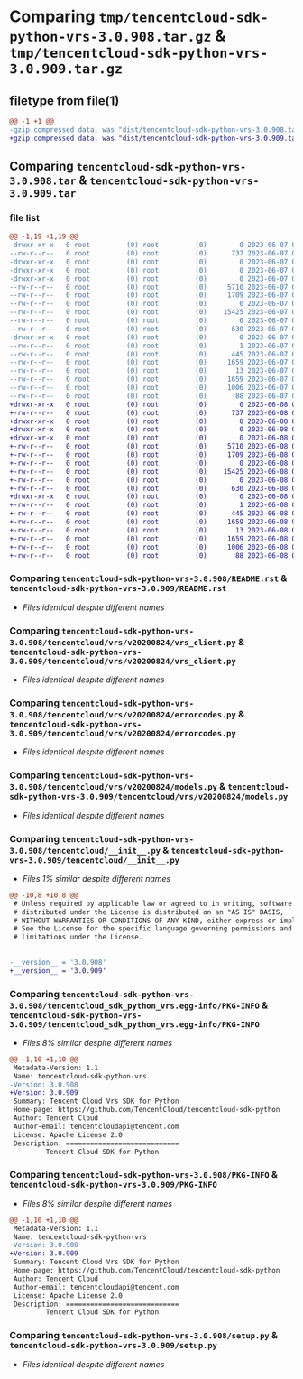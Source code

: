 # Comparing `tmp/tencentcloud-sdk-python-vrs-3.0.908.tar.gz` & `tmp/tencentcloud-sdk-python-vrs-3.0.909.tar.gz`

## filetype from file(1)

```diff
@@ -1 +1 @@
-gzip compressed data, was "dist/tencentcloud-sdk-python-vrs-3.0.908.tar", last modified: Wed Jun  7 00:36:36 2023, max compression
+gzip compressed data, was "dist/tencentcloud-sdk-python-vrs-3.0.909.tar", last modified: Thu Jun  8 00:38:10 2023, max compression
```

## Comparing `tencentcloud-sdk-python-vrs-3.0.908.tar` & `tencentcloud-sdk-python-vrs-3.0.909.tar`

### file list

```diff
@@ -1,19 +1,19 @@
-drwxr-xr-x   0 root         (0) root         (0)        0 2023-06-07 00:36:36.000000 tencentcloud-sdk-python-vrs-3.0.908/
--rw-r--r--   0 root         (0) root         (0)      737 2023-06-07 00:36:36.000000 tencentcloud-sdk-python-vrs-3.0.908/README.rst
-drwxr-xr-x   0 root         (0) root         (0)        0 2023-06-07 00:36:36.000000 tencentcloud-sdk-python-vrs-3.0.908/tencentcloud/
-drwxr-xr-x   0 root         (0) root         (0)        0 2023-06-07 00:36:36.000000 tencentcloud-sdk-python-vrs-3.0.908/tencentcloud/vrs/
-drwxr-xr-x   0 root         (0) root         (0)        0 2023-06-07 00:36:36.000000 tencentcloud-sdk-python-vrs-3.0.908/tencentcloud/vrs/v20200824/
--rw-r--r--   0 root         (0) root         (0)     5710 2023-06-07 00:36:36.000000 tencentcloud-sdk-python-vrs-3.0.908/tencentcloud/vrs/v20200824/vrs_client.py
--rw-r--r--   0 root         (0) root         (0)     1709 2023-06-07 00:36:36.000000 tencentcloud-sdk-python-vrs-3.0.908/tencentcloud/vrs/v20200824/errorcodes.py
--rw-r--r--   0 root         (0) root         (0)        0 2023-06-07 00:36:36.000000 tencentcloud-sdk-python-vrs-3.0.908/tencentcloud/vrs/v20200824/__init__.py
--rw-r--r--   0 root         (0) root         (0)    15425 2023-06-07 00:36:36.000000 tencentcloud-sdk-python-vrs-3.0.908/tencentcloud/vrs/v20200824/models.py
--rw-r--r--   0 root         (0) root         (0)        0 2023-06-07 00:36:36.000000 tencentcloud-sdk-python-vrs-3.0.908/tencentcloud/vrs/__init__.py
--rw-r--r--   0 root         (0) root         (0)      630 2023-06-07 00:36:36.000000 tencentcloud-sdk-python-vrs-3.0.908/tencentcloud/__init__.py
-drwxr-xr-x   0 root         (0) root         (0)        0 2023-06-07 00:36:36.000000 tencentcloud-sdk-python-vrs-3.0.908/tencentcloud_sdk_python_vrs.egg-info/
--rw-r--r--   0 root         (0) root         (0)        1 2023-06-07 00:36:36.000000 tencentcloud-sdk-python-vrs-3.0.908/tencentcloud_sdk_python_vrs.egg-info/dependency_links.txt
--rw-r--r--   0 root         (0) root         (0)      445 2023-06-07 00:36:36.000000 tencentcloud-sdk-python-vrs-3.0.908/tencentcloud_sdk_python_vrs.egg-info/SOURCES.txt
--rw-r--r--   0 root         (0) root         (0)     1659 2023-06-07 00:36:36.000000 tencentcloud-sdk-python-vrs-3.0.908/tencentcloud_sdk_python_vrs.egg-info/PKG-INFO
--rw-r--r--   0 root         (0) root         (0)       13 2023-06-07 00:36:36.000000 tencentcloud-sdk-python-vrs-3.0.908/tencentcloud_sdk_python_vrs.egg-info/top_level.txt
--rw-r--r--   0 root         (0) root         (0)     1659 2023-06-07 00:36:36.000000 tencentcloud-sdk-python-vrs-3.0.908/PKG-INFO
--rw-r--r--   0 root         (0) root         (0)     1006 2023-06-07 00:36:36.000000 tencentcloud-sdk-python-vrs-3.0.908/setup.py
--rw-r--r--   0 root         (0) root         (0)       88 2023-06-07 00:36:36.000000 tencentcloud-sdk-python-vrs-3.0.908/setup.cfg
+drwxr-xr-x   0 root         (0) root         (0)        0 2023-06-08 00:38:10.000000 tencentcloud-sdk-python-vrs-3.0.909/
+-rw-r--r--   0 root         (0) root         (0)      737 2023-06-08 00:38:10.000000 tencentcloud-sdk-python-vrs-3.0.909/README.rst
+drwxr-xr-x   0 root         (0) root         (0)        0 2023-06-08 00:38:10.000000 tencentcloud-sdk-python-vrs-3.0.909/tencentcloud/
+drwxr-xr-x   0 root         (0) root         (0)        0 2023-06-08 00:38:10.000000 tencentcloud-sdk-python-vrs-3.0.909/tencentcloud/vrs/
+drwxr-xr-x   0 root         (0) root         (0)        0 2023-06-08 00:38:10.000000 tencentcloud-sdk-python-vrs-3.0.909/tencentcloud/vrs/v20200824/
+-rw-r--r--   0 root         (0) root         (0)     5710 2023-06-08 00:38:10.000000 tencentcloud-sdk-python-vrs-3.0.909/tencentcloud/vrs/v20200824/vrs_client.py
+-rw-r--r--   0 root         (0) root         (0)     1709 2023-06-08 00:38:10.000000 tencentcloud-sdk-python-vrs-3.0.909/tencentcloud/vrs/v20200824/errorcodes.py
+-rw-r--r--   0 root         (0) root         (0)        0 2023-06-08 00:38:10.000000 tencentcloud-sdk-python-vrs-3.0.909/tencentcloud/vrs/v20200824/__init__.py
+-rw-r--r--   0 root         (0) root         (0)    15425 2023-06-08 00:38:10.000000 tencentcloud-sdk-python-vrs-3.0.909/tencentcloud/vrs/v20200824/models.py
+-rw-r--r--   0 root         (0) root         (0)        0 2023-06-08 00:38:10.000000 tencentcloud-sdk-python-vrs-3.0.909/tencentcloud/vrs/__init__.py
+-rw-r--r--   0 root         (0) root         (0)      630 2023-06-08 00:38:10.000000 tencentcloud-sdk-python-vrs-3.0.909/tencentcloud/__init__.py
+drwxr-xr-x   0 root         (0) root         (0)        0 2023-06-08 00:38:10.000000 tencentcloud-sdk-python-vrs-3.0.909/tencentcloud_sdk_python_vrs.egg-info/
+-rw-r--r--   0 root         (0) root         (0)        1 2023-06-08 00:38:10.000000 tencentcloud-sdk-python-vrs-3.0.909/tencentcloud_sdk_python_vrs.egg-info/dependency_links.txt
+-rw-r--r--   0 root         (0) root         (0)      445 2023-06-08 00:38:10.000000 tencentcloud-sdk-python-vrs-3.0.909/tencentcloud_sdk_python_vrs.egg-info/SOURCES.txt
+-rw-r--r--   0 root         (0) root         (0)     1659 2023-06-08 00:38:10.000000 tencentcloud-sdk-python-vrs-3.0.909/tencentcloud_sdk_python_vrs.egg-info/PKG-INFO
+-rw-r--r--   0 root         (0) root         (0)       13 2023-06-08 00:38:10.000000 tencentcloud-sdk-python-vrs-3.0.909/tencentcloud_sdk_python_vrs.egg-info/top_level.txt
+-rw-r--r--   0 root         (0) root         (0)     1659 2023-06-08 00:38:10.000000 tencentcloud-sdk-python-vrs-3.0.909/PKG-INFO
+-rw-r--r--   0 root         (0) root         (0)     1006 2023-06-08 00:38:10.000000 tencentcloud-sdk-python-vrs-3.0.909/setup.py
+-rw-r--r--   0 root         (0) root         (0)       88 2023-06-08 00:38:10.000000 tencentcloud-sdk-python-vrs-3.0.909/setup.cfg
```

### Comparing `tencentcloud-sdk-python-vrs-3.0.908/README.rst` & `tencentcloud-sdk-python-vrs-3.0.909/README.rst`

 * *Files identical despite different names*

### Comparing `tencentcloud-sdk-python-vrs-3.0.908/tencentcloud/vrs/v20200824/vrs_client.py` & `tencentcloud-sdk-python-vrs-3.0.909/tencentcloud/vrs/v20200824/vrs_client.py`

 * *Files identical despite different names*

### Comparing `tencentcloud-sdk-python-vrs-3.0.908/tencentcloud/vrs/v20200824/errorcodes.py` & `tencentcloud-sdk-python-vrs-3.0.909/tencentcloud/vrs/v20200824/errorcodes.py`

 * *Files identical despite different names*

### Comparing `tencentcloud-sdk-python-vrs-3.0.908/tencentcloud/vrs/v20200824/models.py` & `tencentcloud-sdk-python-vrs-3.0.909/tencentcloud/vrs/v20200824/models.py`

 * *Files identical despite different names*

### Comparing `tencentcloud-sdk-python-vrs-3.0.908/tencentcloud/__init__.py` & `tencentcloud-sdk-python-vrs-3.0.909/tencentcloud/__init__.py`

 * *Files 1% similar despite different names*

```diff
@@ -10,8 +10,8 @@
 # Unless required by applicable law or agreed to in writing, software
 # distributed under the License is distributed on an "AS IS" BASIS,
 # WITHOUT WARRANTIES OR CONDITIONS OF ANY KIND, either express or implied.
 # See the License for the specific language governing permissions and
 # limitations under the License.
 
 
-__version__ = '3.0.908'
+__version__ = '3.0.909'
```

### Comparing `tencentcloud-sdk-python-vrs-3.0.908/tencentcloud_sdk_python_vrs.egg-info/PKG-INFO` & `tencentcloud-sdk-python-vrs-3.0.909/tencentcloud_sdk_python_vrs.egg-info/PKG-INFO`

 * *Files 8% similar despite different names*

```diff
@@ -1,10 +1,10 @@
 Metadata-Version: 1.1
 Name: tencentcloud-sdk-python-vrs
-Version: 3.0.908
+Version: 3.0.909
 Summary: Tencent Cloud Vrs SDK for Python
 Home-page: https://github.com/TencentCloud/tencentcloud-sdk-python
 Author: Tencent Cloud
 Author-email: tencentcloudapi@tencent.com
 License: Apache License 2.0
 Description: ============================
         Tencent Cloud SDK for Python
```

### Comparing `tencentcloud-sdk-python-vrs-3.0.908/PKG-INFO` & `tencentcloud-sdk-python-vrs-3.0.909/PKG-INFO`

 * *Files 8% similar despite different names*

```diff
@@ -1,10 +1,10 @@
 Metadata-Version: 1.1
 Name: tencentcloud-sdk-python-vrs
-Version: 3.0.908
+Version: 3.0.909
 Summary: Tencent Cloud Vrs SDK for Python
 Home-page: https://github.com/TencentCloud/tencentcloud-sdk-python
 Author: Tencent Cloud
 Author-email: tencentcloudapi@tencent.com
 License: Apache License 2.0
 Description: ============================
         Tencent Cloud SDK for Python
```

### Comparing `tencentcloud-sdk-python-vrs-3.0.908/setup.py` & `tencentcloud-sdk-python-vrs-3.0.909/setup.py`

 * *Files identical despite different names*

